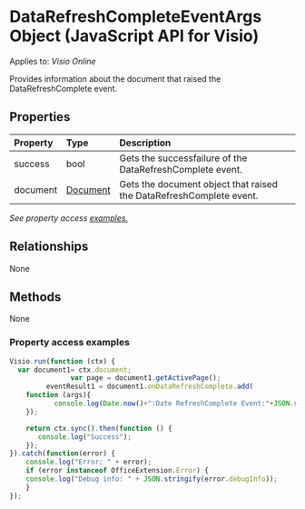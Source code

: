 # DataRefreshCompleteEventArgs Object (JavaScript API for Visio)

Applies to: _Visio Online_

Provides information about the document that raised the DataRefreshComplete event.

## Properties

| Property	   | Type	|Description
|:---------------|:--------|:----------|
|success|bool|Gets the successfailure of the DataRefreshComplete event.|
|document|[Document](document.md)|Gets the document object that raised the DataRefreshComplete event.|

_See property access [examples.](#property-access-examples)_

## Relationships
None

## Methods
None

### Property access examples
```js
Visio.run(function (ctx) { 
  var document1= ctx.document;
               var page = document1.getActivePage();
	     eventResult1 = document1.onDataRefreshComplete.add(
	function (args){
	       console.log(Date.now()+":Date RefreshComplete Event:"+JSON.stringify(args));
	});

	return ctx.sync().then(function () {
	   console.log("Success");
	});
}).catch(function(error) {
	console.log("Error: " + error);
	if (error instanceof OfficeExtension.Error) {
	console.log("Debug info: " + JSON.stringify(error.debugInfo));
	}
});
```